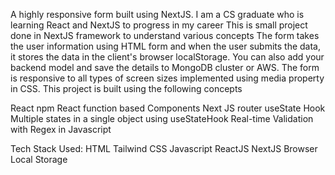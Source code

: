 A highly responsive form built using NextJS.
I am a CS graduate who is learning React and NextJS to progress in my career
This is small project done in NextJS framework to understand various concepts
The form takes the user information using HTML form and when the user submits the data, it stores the data in the client's browser localStorage. You can also add your backend model and save the details to MongoDB cluster or AWS. 
The form is responsive to all types of screen sizes implemented using media property in CSS.
This project is built using the following concepts

React npm
React function based Components
Next JS router
useState Hook
Multiple states in a single object using useStateHook
Real-time Validation with Regex in Javascript

Tech Stack Used: 
HTML
Tailwind CSS
Javascript
ReactJS
NextJS
Browser Local Storage
